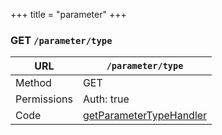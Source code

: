 +++
title = "parameter"
+++


### GET `/parameter/type`

URL         | **`/parameter/type`**
----------- |----------
Method      | GET     
Permissions |  Auth: true
Code        | [getParameterTypeHandler](https://github.com/ovh/cds/search?q=%22func+%28api+*API%29+getParameterTypeHandler%22)
    









